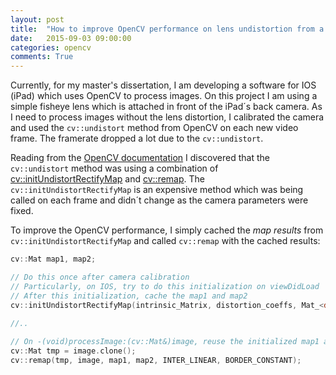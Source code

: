 ```yaml
---
layout: post
title:  "How to improve OpenCV performance on lens undistortion from a video feed"
date:   2015-09-03 09:00:00 
categories: opencv
comments: True
---
```


Currently, for my master's dissertation, I am developing a software for IOS (iPad) which uses OpenCV to process images. 
On this project I am using a simple fisheye lens which is attached in front of the iPad´s back camera. As I need to process images without the lens distortion, 
I calibrated the camera and used the `cv::undistort` method from OpenCV on each new video frame. The framerate dropped a lot due to the `cv::undistort`.

Reading from the [OpenCV documentation](http://docs.opencv.org/3.0.0/da/d54/group__imgproc__transform.html#ga69f2545a8b62a6b0fc2ee060dc30559d) I discovered that 
the `cv::undistort` method was using a combination of [cv::initUndistortRectifyMap](http://docs.opencv.org/3.0.0/da/d54/group__imgproc__transform.html#ga7dfb72c9cf9780a347fbe3d1c47e5d5a) 
and [cv::remap](http://docs.opencv.org/3.0.0/da/d54/group__imgproc__transform.html#gab75ef31ce5cdfb5c44b6da5f3b908ea4). The `cv::initUndistortRectifyMap` is an expensive
method which was being called on each frame and didn´t change as the camera parameters were fixed.

To improve the OpenCV performance, I simply cached the *map results* from `cv::initUndistortRectifyMap` and called `cv::remap` with the cached results:

```c++
cv::Mat map1, map2;

// Do this once after camera calibration
// Particularly, on IOS, try to do this initialization on viewDidLoad
// After this initialization, cache the map1 and map2
cv::initUndistortRectifyMap(intrinsic_Matrix, distortion_coeffs, Mat_<double>::eye(3,3), intrinsic_Matrix, cv::Size(1280,720), CV_16SC2, map1, map2 );
	
//..

// On -(void)processImage:(cv::Mat&)image, reuse the initialized map1 and map2
cv::Mat tmp = image.clone();
cv::remap(tmp, image, map1, map2, INTER_LINEAR, BORDER_CONSTANT);
```